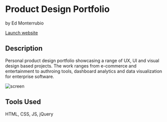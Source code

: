 # Product Design Portfolio
by Ed Monterrubio</br>

<a href="http://edmonterrubio.com/" target="_blank">Launch website</a>

## Description
Personal product design portfolio showcasing a range of UX, UI and visual design based projects. The work ranges from e-commerce and entertainment to authroing tools, dashboard analytics and data visualization for enterprise software.

![screen](http://edmonterrubio.com/github/edmonterrubio.jpg)

## Tools Used
HTML, CSS, JS, jQuery
